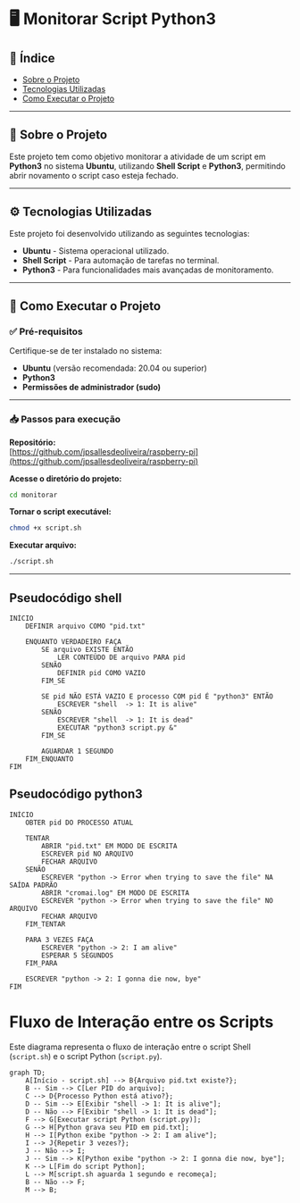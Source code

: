 # 🖥️ Monitorar Script Python3

## 📂 Índice

- [Sobre o Projeto](#-sobre-o-projeto)
- [Tecnologias Utilizadas](#-tecnologias-utilizadas)
- [Como Executar o Projeto](#-como-executar-o-projeto)

---

## 📖 Sobre o Projeto

Este projeto tem como objetivo monitorar a atividade de um script em **Python3** no sistema **Ubuntu**, utilizando **Shell Script** e **Python3**, permitindo abrir novamento o script caso esteja fechado.

---

## ⚙️ Tecnologias Utilizadas

Este projeto foi desenvolvido utilizando as seguintes tecnologias:

- **Ubuntu** - Sistema operacional utilizado.
- **Shell Script** - Para automação de tarefas no terminal.
- **Python3** - Para funcionalidades mais avançadas de monitoramento.

---

## 🚀 Como Executar o Projeto

### ✅ Pré-requisitos

Certifique-se de ter instalado no sistema:

- **Ubuntu** (versão recomendada: 20.04 ou superior)
- **Python3**
- **Permissões de administrador (sudo)**

---

### 📥 Passos para execução

**Repositório:**  
[https://github.com/jpsallesdeoliveira/raspberry-pi](https://github.com/jpsallesdeoliveira/raspberry-pi)

**Acesse o diretório do projeto:**

```bash
cd monitorar
```

**Tornar o script executável:**

```bash
chmod +x script.sh
```

**Executar arquivo:**
```bash
./script.sh
```

---

## Pseudocódigo shell

```pseudo
INÍCIO
    DEFINIR arquivo COMO "pid.txt"

    ENQUANTO VERDADEIRO FAÇA
        SE arquivo EXISTE ENTÃO
            LER CONTEÚDO DE arquivo PARA pid
        SENÃO
            DEFINIR pid COMO VAZIO
        FIM_SE

        SE pid NÃO ESTÁ VAZIO E processo COM pid É "python3" ENTÃO
            ESCREVER "shell  -> 1: It is alive"
        SENÃO
            ESCREVER "shell  -> 1: It is dead"
            EXECUTAR "python3 script.py &"
        FIM_SE

        AGUARDAR 1 SEGUNDO
    FIM_ENQUANTO
FIM
```

## Pseudocódigo python3

```pseudo
INÍCIO
    OBTER pid DO PROCESSO ATUAL

    TENTAR
        ABRIR "pid.txt" EM MODO DE ESCRITA
        ESCREVER pid NO ARQUIVO
        FECHAR ARQUIVO
    SENÃO
        ESCREVER "python -> Error when trying to save the file" NA SAÍDA PADRÃO
        ABRIR "cromai.log" EM MODO DE ESCRITA
        ESCREVER "python -> Error when trying to save the file" NO ARQUIVO
        FECHAR ARQUIVO
    FIM_TENTAR

    PARA 3 VEZES FAÇA
        ESCREVER "python -> 2: I am alive"
        ESPERAR 5 SEGUNDOS
    FIM_PARA

    ESCREVER "python -> 2: I gonna die now, bye"
FIM
```

# Fluxo de Interação entre os Scripts

Este diagrama representa o fluxo de interação entre o script Shell (`script.sh`) e o script Python (`script.py`).

```mermaid
graph TD;
    A[Início - script.sh] --> B{Arquivo pid.txt existe?};
    B -- Sim --> C[Ler PID do arquivo];
    C --> D{Processo Python está ativo?};
    D -- Sim --> E[Exibir "shell -> 1: It is alive"];
    D -- Não --> F[Exibir "shell -> 1: It is dead"];
    F --> G[Executar script Python (script.py)];
    G --> H[Python grava seu PID em pid.txt];
    H --> I[Python exibe "python -> 2: I am alive"];
    I --> J{Repetir 3 vezes?};
    J -- Não --> I;
    J -- Sim --> K[Python exibe "python -> 2: I gonna die now, bye"];
    K --> L[Fim do script Python];
    L --> M[script.sh aguarda 1 segundo e recomeça];
    B -- Não --> F;
    M --> B;
```
